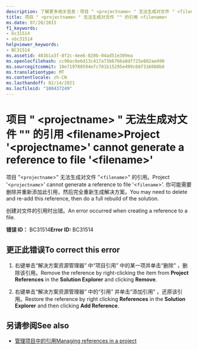 ```yaml
---
description: 了解更多相关信息：项目 " <projectname> " 无法生成对文件 " <filename> " 的引用
title: 项目 " <projectname> " 无法生成对文件 "" 的引用 <filename>
ms.date: 07/20/2015
f1_keywords:
- bc31514
- vbc31514
helpviewer_keywords:
- BC31514
ms.assetid: 483b1a3f-8f2c-4ee6-820b-04ad51e309ea
ms.openlocfilehash: cc90ac6e6d13c417a73b6766a8df725e882ae490
ms.sourcegitcommit: 10e719780594efc781b15295e499c66f316068b8
ms.translationtype: MT
ms.contentlocale: zh-CN
ms.lasthandoff: 02/14/2021
ms.locfileid: "100437249"
---
```

# <a name="project-projectname-cannot-generate-a-reference-to-file-filename"></a><span data-ttu-id="d0106-103">项目 " \<projectname> " 无法生成对文件 "" 的引用 \<filename></span><span class="sxs-lookup"><span data-stu-id="d0106-103">Project '\<projectname>' cannot generate a reference to file '\<filename>'</span></span>

<span data-ttu-id="d0106-104">项目 "<`projectname`>" 无法生成对文件 "<`filename`>" 的引用。</span><span class="sxs-lookup"><span data-stu-id="d0106-104">Project '<`projectname`>' cannot generate a reference to file '<`filename`>'.</span></span> <span data-ttu-id="d0106-105">你可能需要删除并重新添加此引用，然后完全重新生成解决方案。</span><span class="sxs-lookup"><span data-stu-id="d0106-105">You may need to delete and re-add this reference, then do a full rebuild of the solution.</span></span>  
  
 <span data-ttu-id="d0106-106">创建对文件的引用时出错。</span><span class="sxs-lookup"><span data-stu-id="d0106-106">An error occurred when creating a reference to a file.</span></span>  
  
 <span data-ttu-id="d0106-107">**错误 ID：** BC31514</span><span class="sxs-lookup"><span data-stu-id="d0106-107">**Error ID:** BC31514</span></span>  
  
## <a name="to-correct-this-error"></a><span data-ttu-id="d0106-108">更正此错误</span><span class="sxs-lookup"><span data-stu-id="d0106-108">To correct this error</span></span>  
  
1. <span data-ttu-id="d0106-109">右键单击“解决方案资源管理器”  中“项目引用”  中的某一项并单击“删除” ，删除该引用。</span><span class="sxs-lookup"><span data-stu-id="d0106-109">Remove the reference by right-clicking the item from **Project References** in the **Solution Explorer** and clicking **Remove**.</span></span>  
  
2. <span data-ttu-id="d0106-110">右键单击“解决方案资源管理器”  中的“引用”  并单击“添加引用” ，还原该引用。</span><span class="sxs-lookup"><span data-stu-id="d0106-110">Restore the reference by right clicking **References** in the **Solution Explorer** and then clicking **Add Reference**.</span></span>  
  
## <a name="see-also"></a><span data-ttu-id="d0106-111">另请参阅</span><span class="sxs-lookup"><span data-stu-id="d0106-111">See also</span></span>

- [<span data-ttu-id="d0106-112">管理项目中的引用</span><span class="sxs-lookup"><span data-stu-id="d0106-112">Managing references in a project</span></span>](/visualstudio/ide/managing-references-in-a-project)
